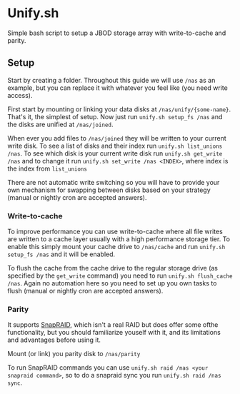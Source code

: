 # Unify.sh

Simple bash script to setup a JBOD storage array with write-to-cache and parity.

## Setup

Start by creating a folder. Throughout this guide we will use `/nas` as an example, but you can
replace it with whatever you feel like (you need write access).

First start by mounting or linking your data disks at `/nas/unify/{some-name}`. That's it, the
simplest of setup. Now just run `unify.sh setup_fs /nas` and the disks are unified at
`/nas/joined`.

When ever you add files to `/nas/joined` they will be written to your current write disk. To see a
list of disks and their index run `unify.sh list_unions /nas`. To see which disk is your current
write disk run `unify.sh get_write /nas` and to change it run `unify.sh set_write /nas <INDEX>`,
where index is the index from `list_unions`

There are not automatic write switching so you will have to provide your own mechanism for swapping
between disks based on your strategy (manual or nightly cron are accepted answers).

### Write-to-cache

To improve performance you can use write-to-cache where all file writes are written to a cache layer
usually with a high performance storage tier. To enable this simply mount your cache drive to
`/nas/cache` and run `unify.sh setup_fs /nas` and it will be enabled.

To flush the cache from the cache drive to the regular storage drive (as specified by the
`get_write` command) you need to run `unify.sh flush_cache /nas`. Again no automation here so you
need to set up you own tasks to flush (manual or nightly cron are accepted answers).

### Parity

It supports [SnapRAID](https://www.snapraid.it/), which isn't a real RAID but does offer some ofthe
functionality, but you should familiarize youself with it, and its limitations and advantages before
using it.

Mount (or link) you parity disk to `/nas/parity`

To run SnapRAID commands you can use `unify.sh raid /nas <your snapraid command>`, so to do a
snapraid sync you run `unify.sh raid /nas sync`.
